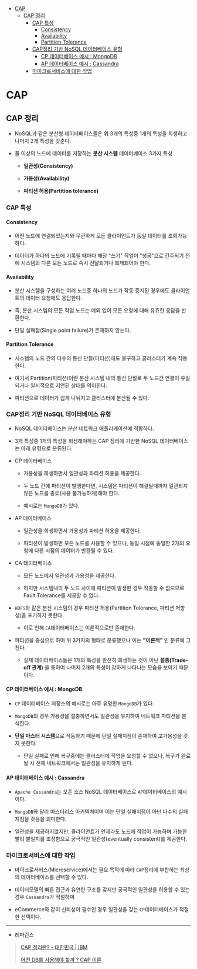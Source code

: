 - [CAP](#cap)
  - [CAP 정리](#cap-정리)
    - [CAP 특성](#cap-특성)
      - [Consistency](#consistency)
      - [Availability](#availability)
      - [Partition Tolerance](#partition-tolerance)
    - [CAP정리 기반 NoSQL 데이터베이스 유형](#cap정리-기반-nosql-데이터베이스-유형)
      - [CP 데이터베이스 예시 : MongoDB](#cp-데이터베이스-예시--mongodb)
      - [AP 데이터베이스 예시 : Cassandra](#ap-데이터베이스-예시--cassandra)
    - [마이크로서비스에 대한 작업](#마이크로서비스에-대한-작업)


# CAP

## CAP 정리

- NoSQL과 같은 분산형 데이터베이스들은 위 3개의 특성중 1개의 특성을 희생하고 나머지 2개 특성을 갖춘다.

- 둘 이상의 노드에 데이터를 저장하는 **분산 시스템** 데이터베이스 3가지 특성
  
  - **일관성(Consistency)**
  
  - **가용성(Availability)**
  
  - **파티션 허용(Partition tolerance)**

### CAP 특성

#### Consistency

- 어떤 노드에 연결되었는지와 무관하게 모든 클라이언트가 동일 데이터를 조회가능하다.

- 데이터가 하나의 노드에 기록될 때마다 해당 "쓰기" 작업이 "성공"으로 간주되기 전에 시스템의 다른 모든 노드로 즉시 전달되거나 복제되어야 한다.

#### Availability

- 분산 시스템을 구성하는 여러 노드중 하나의 노드가 작동 중지된 경우에도 클라이언트의 데이터 요청에도 응답한다.

- 즉, 분산 시스템의 모든 작업 노드는 예외 없이 모든 요청에 대해 유효한 응답을 반환한다.

- 단일 실패점(Single point failure)가 존재하지 않는다.

#### Partition Tolerance

- 시스템의 노드 간의 다수의 통신 단절(파티션)에도 불구하고 클러스터가 계속 작동한다.

- 여기서 Partition(파티션)이란 분산 시스템 내의 통신 단절로 두 노드간 연결이 유실되거나 일시적으로 지연된 상태를 의미한다.

- 파티션으로 데이터가 쉽게 나눠지고 클러스터에 분산될 수 있다.

### CAP정리 기반 NoSQL 데이터베이스 유형

- NoSQL 데이터베이스는 분산 네트워크 애플리케이션에 적합하다.

- 3개 특성중 1개의 특성을 희생해야하는 CAP 정리에 기반한 NoSQL 데이터베이스는 아래 유형으로 분류된다.

- CP 데이터베이스
  
  - 가용성을 희생하면서 일관성과 파티션 허용을 제공한다.
  
  - 두 노드 간에 파티션이 발생한다면, 시스템은 파티션이 해결될때까지 일관되지 않은 노드를 종료(사용 불가능하게)해야 한다.
  
  - 예시로는 `MongoDB`가 있다.

- AP 데이터베이스
  
  - 일관성을 희생하면서 가용성과 파티션 허용을 제공한다.
  
  - 파티션이 발생하면 모든 노드를 사용할 수 있으나, 동일 시점에 동일한 2개의 요청에 다른 시점의 데이터가 반환될 수 있다.

- CA 데이터베이스
  
  - 모든 노드에서 일관성과 가용성을 제공한다.
  
  - 하지만 시스템내의 두 노드 사이에 파티션이 발생한 경우 작동할 수 없으므로 Fault Tolerance를 제공할 수 없다.

- `HDFS`와 같은 분산 시스템의 경우 파티션 허용(Partition Tolerance, 파티션 저항성)을 포기하지 못한다.
  
  - 이로 인해 `CA`데이터베이스는 이론적으로만 존재한다.

- 파티션을 중심으로 하여 위 3가지의 형태로 분류했으나 이는 **"이론적"** 인 분류에 그친다.
  
  - 실제 데이터베이스들은 1개의 특성을 완전히 희생하는 것이 아닌 **절충(Trade-off 관계)** 을 통하여 나머지 2개의 특성이 강하게 나타나는 모습을 보이기 때문이다.

#### CP 데이터베이스 예시 : MongoDB

- `CP` 데이터베이스 저장소의 예시로는 아주 유명한 `MongoDB`가 있다.

- `MongoDB`의 경우 가용성을 절충하면서도 일관성을 유지하여 네트워크 파티션을 분석한다.

- **단일 마스터 시스템**으로 작동하기 때문에 단일 실패지점이 존재하여 고가용성을 갖지 못한다.
  
  - 단일 실패로 인해 복구중에는 클러스터에 작업을 요청할 수 없으나, 복구가 완료될 시 전체 네트워크에서는 일관성을 유지하게 된다.

#### AP 데이터베이스 예시 : Cassandra

- `Apache Cassandra`는 오픈 소스 NoSQL 데이터베이스로 `AP`데이터베이스의 예시이다.

- `MongoDB`와 달리 마스터리스 아키텍쳐이며 이는 단일 실패지점이 아닌 다수의 실패 지점을 갖음을 의미한다.

- 일관성을 제공하지않지만, 클라이언트가 언제라도 노드에 작업이 가능하며 가능한 빨리 불일치를 조정함으로 궁극적인 일관성(eventually consistent)를 제공한다.

### 마이크로서비스에 대한 작업

- 마이크로서비스(Microservice)에서는 필요 목적에 따라 `CAP`정리에 부합하는 최상의 데이터베이스를 선택할 수 있다.

- 데이터모델의 빠른 접근과 유연한 구조를 갖지만 궁극적인 일관성을 허용할 수 있는 경우 `Cassandra`가 적절하며

- eCommerce와 같이 신뢰성이 필수인 경우 일관성을 갖는 `CP`데이터베이스가 적절한 선택이다.

---

- 레퍼런스

> [CAP 정리란? - 대한민국 | IBM](https://www.ibm.com/kr-ko/cloud/learn/cap-theorem)
> 
> [어떤 DB를 사용해야 할까 ? CAP 이론](https://sabarada.tistory.com/91)
